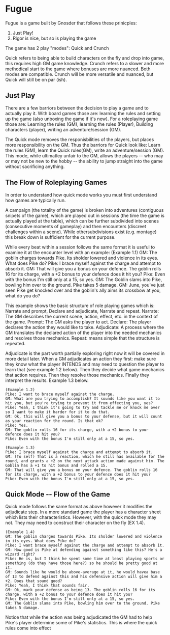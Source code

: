 # Fugue

Fugue is a game built by Gnosder that follows these prinicples:
 1) Just Play!
 2) Rigor is nice, but so is playing the game

The game has 2 play "modes": Quick and Crunch

Quick refers to being able to build characters on the fly and drop into game, this requires high GM game knowledge.
Crunch refers to a slower and more methodical start to the game where bonuses are more nuanced.
Both modes are compatible. Crunch will be more versatile and nuanced, but Quick will still be on par (ish).

## Just Play

There are a few barriors between the decision to play a game and to actually play it. With board games those are: learning the rules and setting up the game (also unboxing the game if it's new). For a roleplaying game those are: Learning the rules (GM), learning the rules (Player), Building characters (player), writing an adventure/session (GM).

The Quick mode removes the responisbilities of the players, but places more responsibility on the GM. Thus the barriors for Quick look like: Learn the rules (GM), learn the Quick rules(GM), write an adventure/session (GM). This mode, while ultimatley unfair to the GM, allows the players -- who may or may not be new to the hobby -- the ability to jump straight into the game without sacrificing anything.

## The Flow of Roleplaying Games

In order to understand how quick mode works you must first understand how games are typically run.

A campaign (the totality of the game) is broken into adventures (contiguous snipets of the game), which are played out in sessions (the time the game is actually played at the table), which can be further subdivided into scenes (consecutive moments of gameplay) and then encounters (discreet challenges within a scene). While othersubdivisions exist (e.g. montage) this break down is sufficient for the current purpose.

While every beat within a session follows the same format it is useful to examine it at the encounter level with an example:
    (Example 1.1)
    GM: The goblin charges towards Pike. Its sholder lowered and violence in its eyes. What does Pike do?
    Pike: I brace myself against the charge and attempt to absorb it.
    GM: That will give you a bonus on your defence. The goblin rolls 16 for its charge, with a +2 bonus to your defence does it hit you?
    Pike: Even with the bonus I'm still only at a 15, so yes.
    GM: The Goblin slams into Pike, bowling him over to the ground. Pike takes 5 damage. 
    GM: June, you've just seen Pike get knocked over and the goblin's ally aims its crossbow at you, what do you do?

This example shows the basic structure of role playing games which is: Narrate and prompt, Declare and adjudicate, Narrate and repeat.
    Narrate: The GM describes the current scene, action, effect, etc. in the context of the game.
    Prompt: The GM asks the player to act.
    Declare: The player declares the action they would like to take.
    Adjudicate: A process where the GM translates the declared action of the player into the needed mechanics and resolves those mechanics.
    Repeat: means simple that the structure is repeated.

Adjudicate is the part worth partially exploring right now it will be covered in more detail later. When a GM adjudicates an action they first: make sure they know what the player INTENDS and may need to question the player to learn that (see example 1.2 below). Then they decide what game mechanics that action requires. Then they resolve those mechanics. Finally they interpret the results. Example 1.3 below.

    (Example 1.2)
    Pike: I want to brace myself against the charge.
    GM: What are you trying to accomplish? It sounds like you want it to hit you, but you're trying to prevent it from effecting you, yes?
    Pike: Yeah, I think it's going to try and tackle me or knock me over so I want to make it harder for it to do that.
    GM: Ok, this will give you a bonus to your defense, but it will count as your reaction for the round. Is that ok?
    Pike: Yes.
    GM: The goblin rolls 16 for its charge, with a +2 bonus to your defence does it hit you?
    Pike: Even with the bonus I'm still only at a 15, so yes.

    (Example 1.3)
    Pike: I brace myself against the charge and attempt to absorb it.
    GM: (To self) That is a reaction, which he still has available for the round, and grants a +2 on the next attack action made against him. The Goblin has a +1 to hit bonus and rolled a 15.
    GM: That will give you a bonus on your defence. The goblin rolls 16 for its charge, with a +2 bonus to your defence does it hit you?
    Pike: Even with the bonus I'm still only at a 15, so yes.

## Quick Mode -- Flow of the Game

Quick mode follows the same format as above however it modifies the adjudicate step. In a more standard game the player has a character sheet which lists their characteristics. However, with the quick mode they may not. They may need to construct their character on the fly (EX 1.4).

    (Example 1.4)
    GM: The goblin charges towards Pike. Its sholder lowered and violence in its eyes. What does Pike do?
    Pike: I want brace myself against the charge and attempt to absorb it.
    GM: How good is Pike at defending against something like this? He's a wizard right?
    Pike: He is, but I think he spent some time at least playing sports or something (do they have those here?) so he should be pretty good at it.
    GM: Sounds like he would be above-average at it, he would havea base of 13 to defend against this and his defensive action will give him a +2. Does that sound good?
    Pike: Yeah, I think that sounds fair.
    GM: Ok, mark your defense as being 13. The goblin rolls 16 for its charge, with a +2 bonus to your defence does it hit you?
    Pike: Even with the bonus I'm still only at a 15, so yes.
    GM: The Goblin slams into Pike, bowling him over to the ground. Pike takes 5 damage.

Notice that while the action was being adjudicated the GM had to help Pike's player determine some of Pike's statistics. This is where the quick rules come into effect
